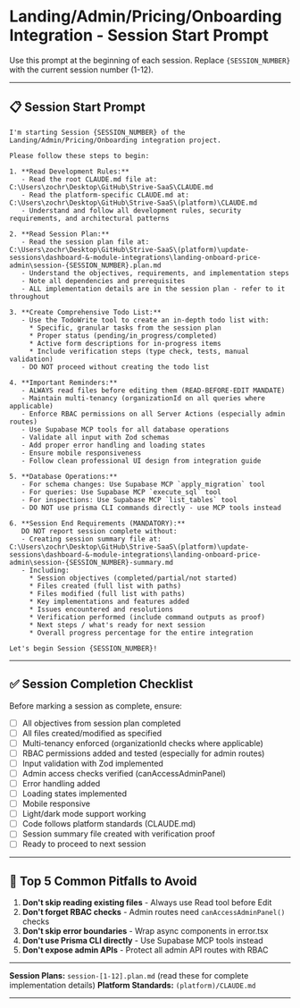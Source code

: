 # Landing/Admin/Pricing/Onboarding Integration - Session Start Prompt

Use this prompt at the beginning of each session. Replace `{SESSION_NUMBER}` with the current session number (1-12).

---

## 📋 Session Start Prompt

```
I'm starting Session {SESSION_NUMBER} of the Landing/Admin/Pricing/Onboarding integration project.

Please follow these steps to begin:

1. **Read Development Rules:**
   - Read the root CLAUDE.md file at: C:\Users\zochr\Desktop\GitHub\Strive-SaaS\CLAUDE.md
   - Read the platform-specific CLAUDE.md at: C:\Users\zochr\Desktop\GitHub\Strive-SaaS\(platform)\CLAUDE.md
   - Understand and follow all development rules, security requirements, and architectural patterns

2. **Read Session Plan:**
   - Read the session plan file at: C:\Users\zochr\Desktop\GitHub\Strive-SaaS\(platform)\update-sessions\dashboard-&-module-integrations\landing-onboard-price-admin\session-{SESSION_NUMBER}.plan.md
   - Understand the objectives, requirements, and implementation steps
   - Note all dependencies and prerequisites
   - ALL implementation details are in the session plan - refer to it throughout

3. **Create Comprehensive Todo List:**
   - Use the TodoWrite tool to create an in-depth todo list with:
     * Specific, granular tasks from the session plan
     * Proper status (pending/in_progress/completed)
     * Active form descriptions for in-progress items
     * Include verification steps (type check, tests, manual validation)
   - DO NOT proceed without creating the todo list

4. **Important Reminders:**
   - ALWAYS read files before editing them (READ-BEFORE-EDIT MANDATE)
   - Maintain multi-tenancy (organizationId on all queries where applicable)
   - Enforce RBAC permissions on all Server Actions (especially admin routes)
   - Use Supabase MCP tools for all database operations
   - Validate all input with Zod schemas
   - Add proper error handling and loading states
   - Ensure mobile responsiveness
   - Follow clean professional UI design from integration guide

5. **Database Operations:**
   - For schema changes: Use Supabase MCP `apply_migration` tool
   - For queries: Use Supabase MCP `execute_sql` tool
   - For inspections: Use Supabase MCP `list_tables` tool
   - DO NOT use prisma CLI commands directly - use MCP tools instead

6. **Session End Requirements (MANDATORY):**
   DO NOT report session complete without:
   - Creating session summary file at: C:\Users\zochr\Desktop\GitHub\Strive-SaaS\(platform)\update-sessions\dashboard-&-module-integrations\landing-onboard-price-admin\session-{SESSION_NUMBER}-summary.md
   - Including:
     * Session objectives (completed/partial/not started)
     * Files created (full list with paths)
     * Files modified (full list with paths)
     * Key implementations and features added
     * Issues encountered and resolutions
     * Verification performed (include command outputs as proof)
     * Next steps / what's ready for next session
     * Overall progress percentage for the entire integration

Let's begin Session {SESSION_NUMBER}!
```

---

## ✅ Session Completion Checklist

Before marking a session as complete, ensure:

- [ ] All objectives from session plan completed
- [ ] All files created/modified as specified
- [ ] Multi-tenancy enforced (organizationId checks where applicable)
- [ ] RBAC permissions added and tested (especially for admin routes)
- [ ] Input validation with Zod implemented
- [ ] Admin access checks verified (canAccessAdminPanel)
- [ ] Error handling added
- [ ] Loading states implemented
- [ ] Mobile responsive
- [ ] Light/dark mode support working
- [ ] Code follows platform standards (CLAUDE.md)
- [ ] Session summary file created with verification proof
- [ ] Ready to proceed to next session

---

## 🚨 Top 5 Common Pitfalls to Avoid

1. **Don't skip reading existing files** - Always use Read tool before Edit
2. **Don't forget RBAC checks** - Admin routes need `canAccessAdminPanel()` checks
3. **Don't skip error boundaries** - Wrap async components in error.tsx
4. **Don't use Prisma CLI directly** - Use Supabase MCP tools instead
5. **Don't expose admin APIs** - Protect all admin API routes with RBAC

---

**Session Plans:** `session-[1-12].plan.md` (read these for complete implementation details)
**Platform Standards:** `(platform)/CLAUDE.md`

---
